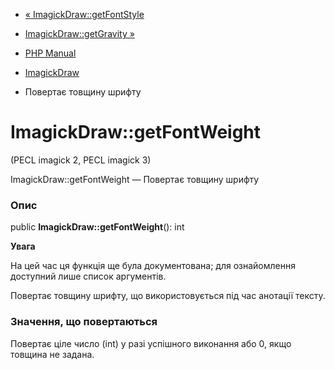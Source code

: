 - [« ImagickDraw::getFontStyle](imagickdraw.getfontstyle.md)
- [ImagickDraw::getGravity »](imagickdraw.getgravity.md)

- [PHP Manual](index.md)
- [ImagickDraw](class.imagickdraw.md)
- Повертає товщину шрифту

# ImagickDraw::getFontWeight

(PECL imagick 2, PECL imagick 3)

ImagickDraw::getFontWeight — Повертає товщину шрифту

### Опис

public **ImagickDraw::getFontWeight**(): int

**Увага**

На цей час ця функція ще була документована; для
ознайомлення доступний лише список аргументів.

Повертає товщину шрифту, що використовується під час анотації тексту.

### Значення, що повертаються

Повертає ціле число (int) у разі успішного виконання або 0, якщо
товщина не задана.
